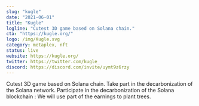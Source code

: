 ```yaml
---
slug: "kugle"
date: "2021-06-01"
title: "Kugle"
logline: "Cutest 3D game based on Solana chain."
cta: "https://kugle.org/"
logo: /img/Kugle.svg
category: metaplex, nft
status: live
website: https://kugle.org/
twitter: https://twitter.com/kugle_
discord: https://discord.com/invite/uymt9z6rzy
---
```

Cutest 3D game based on Solana chain. Take part in the decarbonization of the Solana network. Participate in the decarbonization of the Solana blockchain : We will use part of the earnings to plant trees.